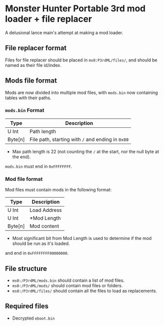 # Monster Hunter Portable 3rd mod loader + file replacer

A delusional lance main's attempt at making a mod loader.

## File replacer format

Files for file replacer should be placed in `ms0:P3rdML/files/`, and should be named as their file id/index.

## Mods file format

Mods are now divided into multiple mod files, with `mods.bin` now containing tables with their paths.

### `mods.bin` Format

| Type    | Description                                       |
| ------- | ------------------------------------------------- |
| U Int   | Path length                                       |
| Byte[n] | File path, starting with `/` and ending in `0x00` |

* Max path length is 22 (not counting the `/` at the start, nor the null byte at the end).

`mods.bin` must end in `0xFFFFFFFF`.

### Mod file format

Mod files must contain mods in the following format:

| Type    | Description   |
| ------- | ------------- |
| U Int   | Load Address  |
| U Int   | *Mod Length   |
| Byte[n] | Mod content   |

* Most significant bit from Mod Length is used to determine if the mod should be run as it's loaded.

and end in `0xFFFFFFFF00000000`.

## File structure

 - `ms0:/P3rdML/mods.bin` should contain a list of mod files.
 - `ms0:/P3rdML/mods/` should contain mod files or folders.
 - `ms0:/P3rdML/files/` should contain all the files to load as replacements.

## Required files

- Decrypted `eboot.bin`
